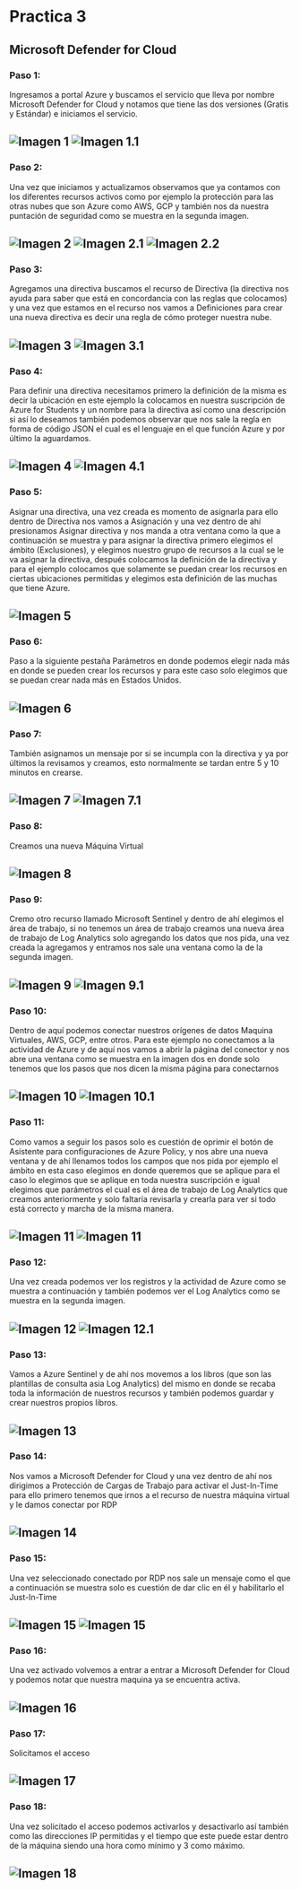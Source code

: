 # Practica 3
## Microsoft Defender for Cloud
### Paso 1:
Ingresamos a portal Azure y buscamos el servicio que lleva por nombre Microsoft Defender for Cloud y notamos que tiene las dos versiones (Gratis y Estándar) e iniciamos el servicio.

![Imagen 1](https://github.com/aldodanielle/Prac3_Microsoft_Defender_for_Cloud/blob/main/Imgenes/P1.png)
![Imagen 1.1](https://github.com/aldodanielle/Prac3_Microsoft_Defender_for_Cloud/blob/main/Imgenes/P2.png)
------------------------------------------------------------------------------------------------------
### Paso 2:
Una vez que iniciamos y actualizamos observamos que ya contamos con los diferentes recursos activos como por ejemplo la protección para las otras nubes que son Azure como AWS, GCP y también nos da nuestra puntación de seguridad como se muestra en la segunda imagen.

![Imagen 2](https://github.com/aldodanielle/Prac3_Microsoft_Defender_for_Cloud/blob/main/Imgenes/P3.png)
![Imagen 2.1](https://github.com/aldodanielle/Prac3_Microsoft_Defender_for_Cloud/blob/main/Imgenes/P4.png)
![Imagen 2.2](https://github.com/aldodanielle/Prac3_Microsoft_Defender_for_Cloud/blob/main/Imgenes/P5.png)
------------------------------------------------------------------------------------------------------
### Paso 3:
Agregamos una directiva buscamos el recurso de Directiva (la directiva nos ayuda para saber que está en concordancia con las reglas que colocamos) y una vez que estamos en el recurso nos vamos a Definiciones para crear una nueva directiva es decir una regla de cómo proteger nuestra nube.

![Imagen 3](https://github.com/aldodanielle/Prac3_Microsoft_Defender_for_Cloud/blob/main/Imgenes/P6.png)
![Imagen 3.1](https://github.com/aldodanielle/Prac3_Microsoft_Defender_for_Cloud/blob/main/Imgenes/P7.png)
------------------------------------------------------------------------------------------------------
### Paso 4:
Para definir una directiva necesitamos primero la definición de la misma es decir la ubicación en este ejemplo la colocamos en nuestra suscripción de Azure for Students y un nombre para la directiva así como una descripción si así lo deseamos también podemos observar que nos sale la regla en forma de código JSON el cual es el lenguaje en el que función Azure y por último la aguardamos.

![Imagen 4](https://github.com/aldodanielle/Prac3_Microsoft_Defender_for_Cloud/blob/main/Imgenes/P8.png)
![Imagen 4.1](https://github.com/aldodanielle/Prac3_Microsoft_Defender_for_Cloud/blob/main/Imgenes/P9.png)
------------------------------------------------------------------------------------------------------
### Paso 5:
Asignar una directiva, una vez creada es momento de asignarla para ello dentro de Directiva nos vamos a Asignación y una vez dentro de ahí presionamos Asignar directiva y nos manda a otra ventana como la que a continuación se muestra y para asignar la directiva primero elegimos el ámbito (Exclusiones), y elegimos nuestro grupo de recursos a la cual se le va asignar la directiva, después colocamos la definición de la directiva y para el ejemplo colocamos que solamente se puedan crear los recursos en ciertas ubicaciones permitidas y elegimos esta definición de las muchas que tiene Azure.

![Imagen 5](https://github.com/aldodanielle/Prac3_Microsoft_Defender_for_Cloud/blob/main/Imgenes/P10.png)
------------------------------------------------------------------------------------------------------
### Paso 6:
Paso a la siguiente pestaña Parámetros en donde podemos elegir nada más en donde se pueden crear los recursos y para este caso solo elegimos que se puedan crear nada más en Estados Unidos.

![Imagen 6](https://github.com/aldodanielle/Prac3_Microsoft_Defender_for_Cloud/blob/main/Imgenes/P11.png)
------------------------------------------------------------------------------------------------------
### Paso 7:
También asignamos un mensaje por si se incumpla con la directiva y ya por últimos la revisamos y creamos, esto normalmente se tardan entre 5 y 10 minutos en crearse. 

![Imagen 7](https://github.com/aldodanielle/Prac3_Microsoft_Defender_for_Cloud/blob/main/Imgenes/P12.png)
![Imagen 7.1](https://github.com/aldodanielle/Prac3_Microsoft_Defender_for_Cloud/blob/main/Imgenes/P13.png)
------------------------------------------------------------------------------------------------------
### Paso 8:
Creamos una nueva Máquina Virtual

![Imagen 8](https://github.com/aldodanielle/Prac3_Microsoft_Defender_for_Cloud/blob/main/Imgenes/P16.png)
------------------------------------------------------------------------------------------------------
### Paso 9:
Cremo otro recurso llamado Microsoft Sentinel y dentro de ahí elegimos el área de trabajo, si no tenemos un área de trabajo creamos una nueva área de trabajo de Log Analytics solo agregando los datos que nos pida, una vez creada la agregamos y entramos nos sale una ventana como la de la segunda imagen.

![Imagen 9](https://github.com/aldodanielle/Prac3_Microsoft_Defender_for_Cloud/blob/main/Imgenes/P15.png)
![Imagen 9.1](https://github.com/aldodanielle/Prac3_Microsoft_Defender_for_Cloud/blob/main/Imgenes/P14.png)
------------------------------------------------------------------------------------------------------
### Paso 10:
Dentro de aquí podemos conectar nuestros orígenes de datos Maquina Virtuales, AWS, GCP, entre otros. Para este ejemplo no conectamos a la actividad de Azure y de aquí nos vamos a abrir la página del conector y nos abre una ventana como se muestra en la imagen dos en donde solo tenemos que los pasos que nos dicen la misma página para conectarnos 

![Imagen 10](https://github.com/aldodanielle/Prac3_Microsoft_Defender_for_Cloud/blob/main/Imgenes/P17.png)
![Imagen 10.1](https://github.com/aldodanielle/Prac3_Microsoft_Defender_for_Cloud/blob/main/Imgenes/P18.png)
------------------------------------------------------------------------------------------------------
### Paso 11:
Como vamos a seguir los pasos solo es cuestión de oprimir el botón de Asistente para configuraciones de Azure Policy, y nos abre una nueva ventana y de ahí llenamos todos los campos que nos pida por ejemplo el ámbito en esta caso elegimos en donde queremos que se aplique para el caso lo elegimos que se aplique en toda nuestra suscripción e igual elegimos que parámetros el cual es el área de trabajo de Log Analytics que creamos anteriormente y solo faltaría revisarla y crearla para ver si todo está correcto y marcha de la misma manera.

![Imagen 11](https://github.com/aldodanielle/Prac3_Microsoft_Defender_for_Cloud/blob/main/Imgenes/P19.png)
![Imagen 11](https://github.com/aldodanielle/Prac3_Microsoft_Defender_for_Cloud/blob/main/Imgenes/P20.png)
------------------------------------------------------------------------------------------------------
### Paso 12:
Una vez creada podemos ver los registros y la actividad de Azure como se muestra a continuación y también podemos ver el Log Analytics como se muestra en la segunda imagen.

![Imagen 12](https://github.com/aldodanielle/Prac3_Microsoft_Defender_for_Cloud/blob/main/Imgenes/P21.png)
![Imagen 12.1](https://github.com/aldodanielle/Prac3_Microsoft_Defender_for_Cloud/blob/main/Imgenes/P22.png)
------------------------------------------------------------------------------------------------------
### Paso 13:
Vamos a Azure Sentinel y de ahí nos movemos a los libros (que son las plantillas de consulta asia Log Analytics) del mismo en donde se recaba toda la información de nuestros recursos y también podemos guardar y crear nuestros propios libros.

![Imagen 13](https://github.com/aldodanielle/Prac3_Microsoft_Defender_for_Cloud/blob/main/Imgenes/P23.png)
------------------------------------------------------------------------------------------------------
### Paso 14:
Nos vamos a Microsoft Defender for Cloud y una vez dentro de ahí nos dirigimos a Protección de Cargas de Trabajo para activar el Just-In-Time para ello primero tenemos que irnos a el recurso de nuestra máquina virtual y le damos conectar por RDP

![Imagen 14](https://github.com/aldodanielle/Prac3_Microsoft_Defender_for_Cloud/blob/main/Imgenes/P24.png)
------------------------------------------------------------------------------------------------------
### Paso 15:
Una vez seleccionado conectado por RDP nos sale un mensaje como el que a continuación se muestra solo es cuestión de dar clic en él y habilitarlo el Just-In-Time

![Imagen 15](https://github.com/aldodanielle/Prac3_Microsoft_Defender_for_Cloud/blob/main/Imgenes/P25.png)
![Imagen 15](https://github.com/aldodanielle/Prac3_Microsoft_Defender_for_Cloud/blob/main/Imgenes/P26.png)
------------------------------------------------------------------------------------------------------
### Paso 16:
Una vez activado volvemos a entrar a entrar a Microsoft Defender for Cloud y podemos notar que nuestra maquina ya se encuentra activa.

![Imagen 16](https://github.com/aldodanielle/Prac3_Microsoft_Defender_for_Cloud/blob/main/Imgenes/P27.png)
------------------------------------------------------------------------------------------------------
### Paso 17:
Solicitamos el acceso 

![Imagen 17](https://github.com/aldodanielle/Prac3_Microsoft_Defender_for_Cloud/blob/main/Imgenes/P28.png)
------------------------------------------------------------------------------------------------------
### Paso 18:
Una vez solicitado el acceso podemos activarlos y desactivarlo así también como las direcciones IP permitidas y el tiempo que este puede estar dentro de la máquina siendo una hora como mínimo y 3 como máximo.

![Imagen 18](https://github.com/aldodanielle/Prac3_Microsoft_Defender_for_Cloud/blob/main/Imgenes/P29.png)
------------------------------------------------------------------------------------------------------
